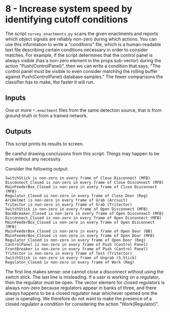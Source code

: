 # 8 - Increase system speed by identifying cutoff conditions

The script `survey_enactments.py` scans the given enactments and reports which object signals are reliably non-zero during which actions. You can use this information to write a "conditions" file, which is a human-readable text file describing certain conditions necessary in order to consider matches. For example, if the script determines that the control panel is always visible (has a non-zero element in the props sub-vector) during the action "Push(ControlPanel)", then we can write a condition that says, "The control panel must be visible to even consider matching the rolling buffer against Push(ControlPanel) database samples." The fewer comparisons the classifier has to make, the faster it will run.

## Inputs

One or more `*.enactment` files from the same detection source, that is from ground-truth or from a trained network.

## Outputs

This script prints its results to screen.

Be careful drawing conclusions from this script. Things may happen to be true without any necessity.

Consider the following output:
```
SwitchStick is non-zero in every frame of Close Disconnect (MFB)
Disconnect_Closed is non-zero in every frame of Close Disconnect (MFB)
MainFeederBox_Closed is non-zero in every frame of Close Disconnect (MFB)
Regulator_Closed is non-zero in every frame of Close Door (Reg)
ArcHelmet is non-zero in every frame of Grab (Arcsuit)
Tritector is non-zero in every frame of Grab (Tritector)
SwitchStick is non-zero in every frame of Open Disconnect (MFB)
BackBreaker_Closed is non-zero in every frame of Open Disconnect (MFB)
Disconnect_Closed is non-zero in every frame of Open Disconnect (MFB)
MainFeederBox_Closed is non-zero in every frame of Open Disconnect (MFB)
MainFeederBox_Closed is non-zero in every frame of Open Door (BB)
MainFeederBox_Closed is non-zero in every frame of Open Door (MFB)
Regulator_Closed is non-zero in every frame of Open Door (Reg)
ControlPanel is non-zero in every frame of Push (Control Panel)
FrontBreaker is non-zero in every frame of Push (Control Panel)
Tritector is non-zero in every frame of Test (Tritector)
SwitchStick is non-zero in every frame of Ungrab (S.Stick)
Regulator_Closed is non-zero in every frame of Work (Reg)
```
The first line makes sense: one cannot close a disconnect without using the switch stick. The last line is misleading. If a user is working on a regulator, then the regulator must be open. The vector element for closed regulators is always non-zero because regulators appear in banks of three, and there always happens to be a closed regulator near whichever opened one the user is operating. We therefore do not want to make the presence of a closed regulator a condition for considering the action "Work(Regulator)".
